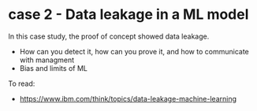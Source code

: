 # case 2 - Data leakage in a ML model

In this case study, the proof of concept showed data leakage.

* How can you detect it, how can you prove it, and how to communicate with managment
* Bias and limits of ML

To read:

* <https://www.ibm.com/think/topics/data-leakage-machine-learning>
